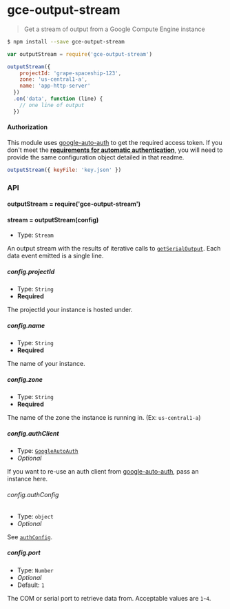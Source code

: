 # gce-output-stream
> Get a stream of output from a Google Compute Engine instance

```sh
$ npm install --save gce-output-stream
```
```js
var outputStream = require('gce-output-stream')

outputStream({
    projectId: 'grape-spaceship-123',
    zone: 'us-central1-a',
    name: 'app-http-server'
  })
  .on('data', function (line) {
    // one line of output
  })
```


#### Authorization

This module uses [google-auto-auth](https://github.com/stephenplusplus/google-auto-auth) to get the required access token. If you don't meet the **[requirements for automatic authentication](https://github.com/stephenplusplus/google-auto-auth#automatic-if)**, you will need to provide the same configuration object detailed in that readme.

```js
outputStream({ keyFile: 'key.json' })
```


### API

#### outputStream = require('gce-output-stream')

#### stream = outputStream(config)

- Type: `Stream`

An output stream with the results of iterative calls to [`getSerialOutput`](https://cloud.google.com/compute/docs/reference/v1/instances/getSerialPortOutput). Each data event emitted is a single line.

##### config.projectId

- Type: `String`
- **Required**

The projectId your instance is hosted under.

##### config.name

- Type: `String`
- **Required**

The name of your instance.

##### config.zone

- Type: `String`
- **Required**

The name of the zone the instance is running in. (Ex: `us-central1-a`)

##### config.authClient

- Type: [`GoogleAutoAuth`](http://gitnpm.com/google-auto-auth)
- *Optional*

If you want to re-use an auth client from [google-auto-auth](http://gitnpm.com/google-auto-auth), pass an instance here.

###### config.authConfig

- Type: `object`
- *Optional*

See [`authConfig`](https://github.com/stephenplusplus/google-auto-auth#authconfig).

##### config.port

- Type: `Number`
- *Optional*
- Default: `1`

The COM or serial port to retrieve data from. Acceptable values are `1`-`4`.
